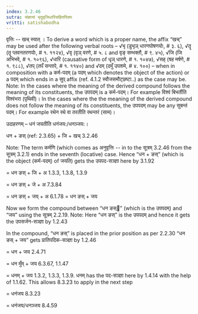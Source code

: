 ```yaml
---
index: 3.2.46
sutra: संज्ञायां भृतॄवृजिधारिसहितपिदमः
vritti: satishabodha
---
```






वृत्तिः -- खच् स्यात् । To derive a word which is a proper name, the affix “खच्” may be used after the following verbal roots – √भृ (डुभृञ् धारणपोषणयोः, # ३. ६), √तॄ (तॄ प्लवनतरणयोः, # १. ११२४), √वृ (वृञ् वरणे, # ५. ८ and वृङ् सम्भक्तौ, # ९. ४५), √जि (जि अभिभवे, # १. १०९६), √धारि (causative form of धृञ् धारणे, # १. १०४७), √सह् (षह मर्षणे, # १. ९८८), √तप् (तपँ सन्तापे, # १. ११४०) and √दम् (दमुँ उपशमे, # ४. १००) – when in composition with a कर्म-पदम् (a पदम् which denotes the object of the action) or a पदम् which ends in a सुप् affix (ref. 4.1.2 स्वौजसमौट्छष्टा..) as the case may be.
Note: In the cases where the meaning of the derived compound follows the meaning of its constituents, the उपपदम् is a कर्म-पदम्। For example विश्वं बिभर्तीति विश्वंभरा (पृथिवी)। In the cases where the the meaning of the derived compound does not follow the meaning of its constituents, the उपपदम् may be any सुबन्तं पदम्। For example रथेन रथे वा तरतीति रथन्तरं (साम)।


उदाहरणम् – धनं जयतीति धनंजय:/धनञ्जय:।


धन + ङस् (ref: 2.3.65) + जि + खच् 3.2.46

Note: The term कर्मणि (which comes as अनुवृत्तिः -- in to the सूत्रम् 3.2.46 from the सूत्रम् 3.2.1) ends in the seventh (locative) case. Hence “धन + ङस्” (which is the object (कर्म-पदम्) of जयति) gets the उपपद-सञ्ज्ञा here by 3.1.92

= धन ङस् + जि + अ 1.3.3, 1.3.8, 1.3.9

= धन ङस् + जे + अ 7.3.84

= धन ङस् + जय् + अ 6.1.78 = धन ङस् + जय


Now we form the compound between “धन ङस्” (which is the उपपदम्) and “जय” using the सूत्रम् 2.2.19. Note: Here “धन ङस्” is the उपपदम् and hence it gets the उपसर्जन-सञ्ज्ञा by 1.2.43

In the compound, “धन ङस्” is placed in the prior position as per 2.2.30
“धन ङस् + जय” gets प्रातिपदिक-सञ्ज्ञा by 1.2.46

= धन + जय 2.4.71

= धन मुँम् + जय 6.3.67, 1.1.47

= धनम् + जय 1.3.2, 1.3.3, 1.3.9. धनम् has the पद-सञ्ज्ञा here by 1.4.14 with the help of 1.1.62. This allows 8.3.23 to apply in the next step

= धनंजय 8.3.23

= धनंजय/धनञ्जय 8.4.59

